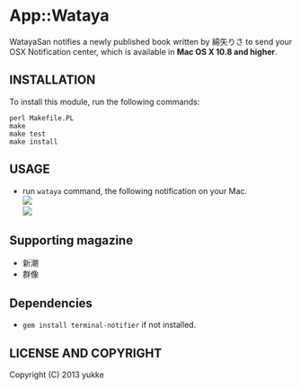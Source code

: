 # App::Wataya
WatayaSan notifies a newly published book written by 綿矢りさ to send your OSX Notification center, which is available in **Mac OS X 10.8 and higher**.

## INSTALLATION
To install this module, run the following commands:

```
perl Makefile.PL
make
make test
make install
```
        
## USAGE
* run `wataya` command, the following notification on your Mac.   
![](https://dl.dropboxusercontent.com/u/8677629/gunzo.png)   
![](https://dl.dropboxusercontent.com/u/8677629/shincho.png)

## Supporting magazine
* 新潮
* 群像

## Dependencies
* `gem install terminal-notifier` if not installed.

## LICENSE AND COPYRIGHT
Copyright (C) 2013 yukke
